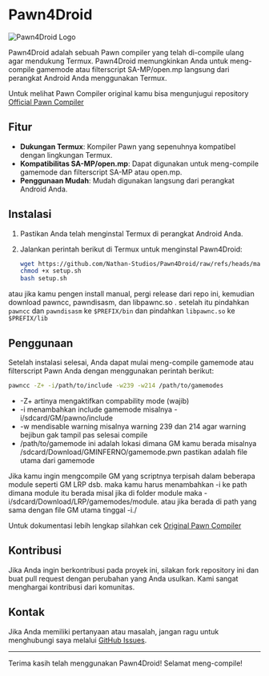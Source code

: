 # Pawn4Droid

![Pawn4Droid Logo](https://via.placeholder.com/150)

Pawn4Droid adalah sebuah Pawn compiler yang telah di-compile ulang agar mendukung Termux. Pawn4Droid memungkinkan Anda untuk meng-compile gamemode atau filterscript SA-MP/open.mp langsung dari perangkat Android Anda menggunakan Termux.

Untuk melihat Pawn Compiler original kamu bisa mengunjugui repository [Official Pawn Compiler](https://github.com/pawn-lang/compiler)

## Fitur

- **Dukungan Termux**: Kompiler Pawn yang sepenuhnya kompatibel dengan lingkungan Termux.
- **Kompatibilitas SA-MP/open.mp**: Dapat digunakan untuk meng-compile gamemode dan filterscript SA-MP atau open.mp.
- **Penggunaan Mudah**: Mudah digunakan langsung dari perangkat Android Anda.

## Instalasi

1. Pastikan Anda telah menginstal Termux di perangkat Android Anda.
2. Jalankan perintah berikut di Termux untuk menginstal Pawn4Droid:

    ```sh
    wget https://github.com/Nathan-Studios/Pawn4Droid/raw/refs/heads/main/setup.sh
    chmod +x setup.sh
    bash setup.sh
    ```
atau jika kamu pengen install manual, pergi release dari repo ini, kemudian download pawncc, pawndisasm, dan libpawnc.so . setelah itu pindahkan `pawncc` dan `pawndisasm` ke `$PREFIX/bin` dan pindahkan `libpawnc.so` ke `$PREFIX/lib`

## Penggunaan

Setelah instalasi selesai, Anda dapat mulai meng-compile gamemode atau filterscript Pawn Anda dengan menggunakan perintah berikut:

```sh
pawncc -Z+ -i/path/to/include -w239 -w214 /path/to/gamemodes
```

- -Z+ artinya mengaktifkan compability mode (wajib)
- -i menambahkan include gamemode misalnya -i/sdcard/GM/pawno/include
- -w mendisable warning misalnya warning 239 dan 214 agar warning bejibun gak tampil pas selesai compile
- /path/to/gamemode ini adalah lokasi dimana GM kamu berada misalnya /sdcard/Download/GMINFERNO/gamemode.pwn pastikan adalah file utama dari gamemode

Jika kamu ingin mengcompile GM yang scriptnya terpisah dalam beberapa module seperti GM LRP dsb. maka kamu harus menambahkan -i ke path dimana module itu berada misal jika di folder module maka -i/sdcard/Download/LRP/gamemodes/module. atau jika berada di path yang sama dengan file GM utama tinggal -i./ 

Untuk dokumentasi lebih lengkap silahkan cek [Original Pawn Compiler](https://github.com/pawn-lang/compiler)

## Kontribusi

Jika Anda ingin berkontribusi pada proyek ini, silakan fork repository ini dan buat pull request dengan perubahan yang Anda usulkan. Kami sangat menghargai kontribusi dari komunitas.

## Kontak

Jika Anda memiliki pertanyaan atau masalah, jangan ragu untuk menghubungi saya melalui [GitHub Issues](https://github.com/NathanKanaeru/Pawn4Droid/issues).

---

Terima kasih telah menggunakan Pawn4Droid! Selamat meng-compile!
